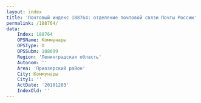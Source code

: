 ```yaml
---
layout: index
title: 'Почтовый индекс 188764: отделение почтовой связи Почты России'
permalink: /188764/
data:
    Index: 188764
    OPSName: Коммунары
    OPSType: О
    OPSSubm: 188699
    Region: 'Ленинградская область'
    Autonom: ''
    Area: 'Приозерский район'
    City: Коммунары
    City1: ''
    ActDate: '20101203'
    IndexOld: ''
---
```

